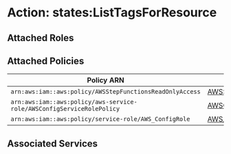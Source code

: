 # Action: states:ListTagsForResource

## Attached Roles

## Attached Policies

| Policy ARN | Policy Name |
|------------|-------------|
| `arn:aws:iam::aws:policy/AWSStepFunctionsReadOnlyAccess` | [AWSStepFunctionsReadOnlyAccess](../policies.md#awsstepfunctionsreadonlyaccess) |
| `arn:aws:iam::aws:policy/aws-service-role/AWSConfigServiceRolePolicy` | [AWSConfigServiceRolePolicy](../policies.md#awsconfigservicerolepolicy) |
| `arn:aws:iam::aws:policy/service-role/AWS_ConfigRole` | [AWS_ConfigRole](../policies.md#aws_configrole) |

## Associated Services

